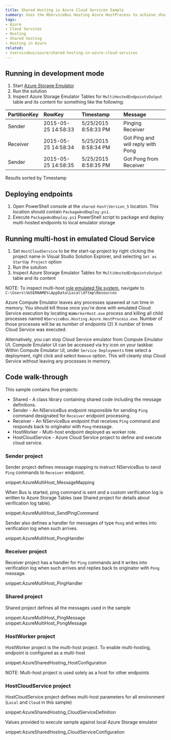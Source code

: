 ```yaml
---
title: Shared Hosting in Azure Cloud Services Sample
summary: Uses the NServiceBus Hosting Azure HostProcess to achieve shared hosting of multiple NServiceBus endpoints in an Azure instance.
tags:
- Azure
- Cloud Services
- Hosting
- Shared hosting
- Hosting in Azure
related:
- nservicebus/azure/shared-hosting-in-azure-cloud-services
---
```



## Running in development mode

 1. Start [Azure Storage Emulator](https://azure.microsoft.com/en-us/documentation/articles/storage-use-emulator/)
 1. Run the solution
 1. Inspect Azure Storage Emulator Tables for `MultiHostedEndpointsOutput` table and its content for something like the following:

| PartitionKey | RowKey | Timestamp | Message |
|:--|:--|:--|:--|
|Sender	|2015-05-25 14:58:33	|5/25/2015 8:58:33 PM	|Pinging Receiver |
|Receiver	|2015-05-25 14:58:34	|5/25/2015 8:58:34 PM	|Got Ping and will reply with Pong |
|Sender	|2015-05-25 14:58:35	|5/25/2015 8:58:35 PM	|Got Pong from Receiver |

Results sorted by Timestamp


## Deploying endpoints

1. Open PowerShell console at the `shared-host\Version_5` location. This location should contain `PackageAndDeploy.ps1`. 
1. Execute `PackageAndDeploy.ps1` PowerShell script to package and deploy multi-hosted endpoints to local emulator storage


## Running multi-host in emulated Cloud Service

1. Set `HostCloudService` to be the start-up project by right clicking the project name in Visual Studio Solution Explorer, and selecting `Set as StartUp Project` option
1. Run the solution
1. Inspect Azure Storage Emulator Tables for `MultiHostedEndpointsOutput` table and its content

NOTE: To inspect multi-host [role emulated file system](https://msdn.microsoft.com/en-us/library/azure/hh771389.aspx), navigate to `C:\Users\%USERNAME%\AppData\Local\dftmp\Resources`

Azure Compute Emulator leaves any processes spawned at run time in memory. You should kill those once you're done with emulated Cloud Service execution by locating `WaWorkerHost.exe` process and killing all child processes named `NServiceBus.Hosting.Azure.HostProcess.exe`. Number of those processes will be as number of endpoints (2) X number of times Cloud Service was executed.

Alternatively, you can stop Cloud Service emulator from Compute Emulator UI. Compute Emulator UI can be accessed via try icon on your taskbar. Within Compute Emulator UI, under `Service Deployments` tree select a deployment, right click and select `Remove` option. This will cleanly stop Cloud Service without leaving any processes in memory.
 

## Code walk-through

This sample contains five projects: 

 * Shared - A class library containing shared code including the message definitions.
 * Sender - An NServiceBus endpoint responsible for sending `Ping` command designated for `Receiver` endpoint processing.
 * Receiver - An NServiceBus endpoint that receives `Ping` command and responds back to originator with `Pong` message.
 * HostWorker - Multi-host endpoint deployed as worker role.
 * HostCloudService - Azure Cloud Service project to define and execute cloud service.


### Sender project

Sender project defines message mapping to instruct NServiceBus to send `Ping` commands to `Receiver` endpoint.

snippet:AzureMultiHost_MessageMapping

When Bus is started, ping command is sent and a custom verification log is written to Azure Storage Tables (see Shared project for details about verification log table).

snippet:AzureMultiHost_SendPingCommand

Sender also defines a handler for messages of type `Pong` and writes into verification log when such arrives.

snippet:AzureMultiHost_PongHandler


### Receiver project

Receiver project has a handler for `Ping` commands and it writes into verification log when such arrives and replies back to originator with `Pong` message.

snippet:AzureMultiHost_PingHandler


### Shared project

Shared project defines all the messages used in the sample

snippet:AzureMultiHost_PingMessage
snippet:AzureMultiHost_PongMessage


### HostWorker project

HostWorker project is the multi-host project. To enable multi-hosting, endpoint is configured as a multi-host

snippet:AzureSharedHosting_HostConfiguration

NOTE: Multi-host project is used solely as a host for other endpoints


### HostCloudService project 

HostCloudService project defines multi-host parameters for all environment (`Local` and `Cloud` in this sample)

snippet:AzureSharedHosting_CloudServiceDefinition

Values provided to execute sample against local Azure Storage emulator

snippet:AzureSharedHosting_CloudServiceConfiguration
